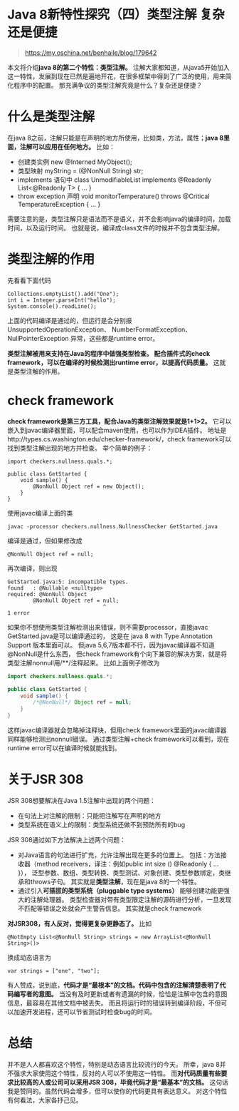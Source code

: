 

Java 8新特性探究（四）类型注解 复杂还是便捷
======
> https://my.oschina.net/benhaile/blog/179642


本文将介绍**java 8的第二个特性：类型注解。**
注解大家都知道，从java5开始加入这一特性，发展到现在已然是遍地开花，在很多框架中得到了广泛的使用，用来简化程序中的配置。
那充满争议的类型注解究竟是什么？复杂还是便捷？


# 什么是类型注解
在java 8之前，注解只能是在声明的地方所使用，比如类，方法，属性；**java 8里面，注解可以应用在任何地方。**
比如：
* 创建类实例
  new @Interned MyObject();
* 类型映射
  myString = (@NonNull String) str;
* implements 语句中
  class UnmodifiableList<T> implements @Readonly List<@Readonly T> { ... }
* throw exception 声明
  void monitorTemperature() throws @Critical TemperatureException { ... }

需要注意的是，类型注解只是语法而不是语义，并不会影响java的编译时间，加载时间，以及运行时间。
也就是说，编译成class文件的时候并不包含类型注解。


# 类型注解的作用
先看看下面代码
```
Collections.emptyList().add("One");
int i = Integer.parseInt("hello");
System.console().readLine();
```
上面的代码编译是通过的，但运行是会分别报UnsupportedOperationException、
NumberFormatException、NullPointerException 异常，这些都是runtime error。

**类型注解被用来支持在Java的程序中做强类型检查。
配合插件式的check framework，可以在编译的时候检测出runtime error，以提高代码质量。**
这就是类型注解的作用。


# check framework
**check framework是第三方工具，配合Java的类型注解效果就是1+1>2。**
它可以嵌入到javac编译器里面，可以配合maven使用，也可以作为IDEA插件。
地址是http://types.cs.washington.edu/checker-framework/，check framework可以找到类型注解出现的地方并检查。
举个简单的例子：
```
import checkers.nullness.quals.*;

public class GetStarted {
    void sample() {
        @NonNull Object ref = new Object();
    }
}
```
使用javac编译上面的类
```
javac -processor checkers.nullness.NullnessChecker GetStarted.java
```
编译是通过，但如果修改成
```
@NonNull Object ref = null;
```
再次编译，则出现
```
GetStarted.java:5: incompatible types.
found   : @Nullable <nulltype>
required: @NonNull Object
        @NonNull Object ref = null;
                              ^
1 error
```

如果你不想使用类型注解检测出来错误，则不需要processor，直接javac GetStarted.java是可以编译通过的，
这是在 java 8 with Type Annotation Support 版本里面可以。
但java 5,6,7版本都不行，因为javac编译器不知道@NonNull是什么东西，
但check framework有个向下兼容的解决方案，就是将类型注解nonnull用/**/注释起来。
比如上面例子修改为
```java
import checkers.nullness.quals.*;

public class GetStarted {
    void sample() {
        /*@NonNull*/ Object ref = null;
    }
}
```
这样javac编译器就会忽略掉注释块，但用check framework里面的javac编译器同样能够检测出nonnull错误。
通过类型注解+check framework可以看到，现在runtime error可以在编译时候就能找到。


# 关于JSR 308
JSR 308想要解决在Java 1.5注解中出现的两个问题：
* 在句法上对注解的限制：只能把注解写在声明的地方
* 类型系统在语义上的限制：类型系统还做不到预防所有的bug 

JSR 308通过如下方法解决上述两个问题：
* 对Java语言的句法进行扩充，允许注解出现在更多的位置上。
  包括：方法接收器（method receivers，译注：例如public int size () @Readonly { ... }），
  泛型参数、数组、类型转换、类型测试、对象创建、类型参数绑定，类继承和throws子句。
  其实就是**类型注解**，现在是java 8的一个特性。
* 通过引入**可插拔的类型系统（pluggable type systems）** 能够创建功能更强大的注解处理器。
  类型检查器对带有类型限定注解的源码进行分析，一旦发现不匹配等错误之处就会产生警告信息。
  其实就是check framework

**对JSR308，有人反对，觉得更复杂更静态了。** 比如
```
@NotEmpty List<@NonNull String> strings = new ArrayList<@NonNull String>()>
```
换成动态语言为
```
var strings = ["one", "two"];
```

有人赞成，说到底，**代码才是“最根本”的文档。代码中包含的注解清楚表明了代码编写者的意图。**
当没有及时更新或者有遗漏的时候，恰恰是注解中包含的意图信息，最容易在其他文档中被丢失。
而且将运行时的错误转到编译阶段，不但可以加速开发进程，还可以节省测试时检查bug的时间。


# 总结
并不是人人都喜欢这个特性，特别是动态语言比较流行的今天。
所幸，java 8并不强求大家使用这个特性，反对的人可以不使用这一特性。
而**对代码质量有些要求比较高的人或公司可以采用JSR 308，毕竟代码才是“最基本”的文档。**
这句话我是赞同的。虽然代码会增多，但可以使你的代码更具有表达意义。
对这个特性有何看法，大家各抒己见。

